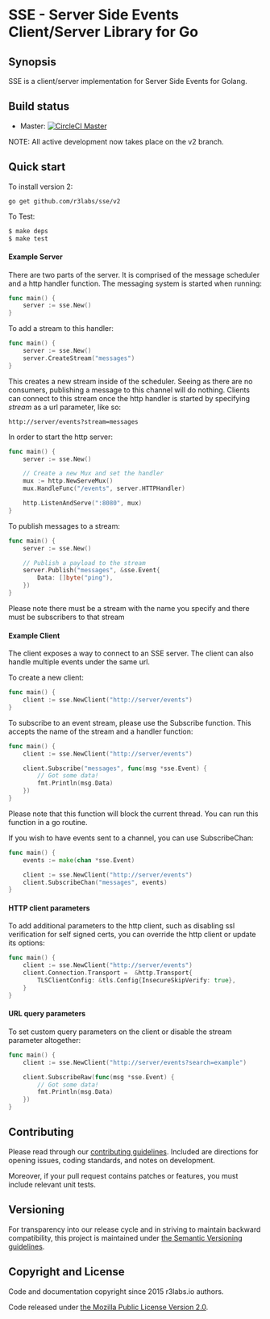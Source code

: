 # SSE - Server Side Events Client/Server Library for Go

## Synopsis

SSE is a client/server implementation for Server Side Events for Golang.

## Build status

* Master: [![CircleCI  Master](https://circleci.com/gh/r3labs/sse/tree/v2.svg?style=svg)](https://circleci.com/gh/r3labs/sse/tree/v2)

NOTE: All active development now takes place on the v2 branch.

## Quick start

To install version 2:
```
go get github.com/r3labs/sse/v2
```

To Test:

```sh
$ make deps
$ make test
```

#### Example Server

There are two parts of the server. It is comprised of the message scheduler and a http handler function.
The messaging system is started when running:

```go
func main() {
	server := sse.New()
}
```

To add a stream to this handler:

```go
func main() {
	server := sse.New()
	server.CreateStream("messages")
}
```

This creates a new stream inside of the scheduler. Seeing as there are no consumers, publishing a message to this channel will do nothing.
Clients can connect to this stream once the http handler is started by specifying _stream_ as a url parameter, like so:

```
http://server/events?stream=messages
```


In order to start the http server:

```go
func main() {
	server := sse.New()

	// Create a new Mux and set the handler
	mux := http.NewServeMux()
	mux.HandleFunc("/events", server.HTTPHandler)

	http.ListenAndServe(":8080", mux)
}
```

To publish messages to a stream:

```go
func main() {
	server := sse.New()

	// Publish a payload to the stream
	server.Publish("messages", &sse.Event{
		Data: []byte("ping"),
	})
}
```

Please note there must be a stream with the name you specify and there must be subscribers to that stream


#### Example Client

The client exposes a way to connect to an SSE server. The client can also handle multiple events under the same url.

To create a new client:

```go
func main() {
	client := sse.NewClient("http://server/events")
}
```

To subscribe to an event stream, please use the Subscribe function. This accepts the name of the stream and a handler function:

```go
func main() {
	client := sse.NewClient("http://server/events")

	client.Subscribe("messages", func(msg *sse.Event) {
		// Got some data!
		fmt.Println(msg.Data)
	})
}
```

Please note that this function will block the current thread. You can run this function in a go routine.

If you wish to have events sent to a channel, you can use SubscribeChan:

```go
func main() {
	events := make(chan *sse.Event)

	client := sse.NewClient("http://server/events")
	client.SubscribeChan("messages", events)
}
```

#### HTTP client parameters

To add additional parameters to the http client, such as disabling ssl verification for self signed certs, you can override the http client or update its options:

```go
func main() {
	client := sse.NewClient("http://server/events")
	client.Connection.Transport =  &http.Transport{
		TLSClientConfig: &tls.Config{InsecureSkipVerify: true},
	}
}
```

#### URL query parameters

To set custom query parameters on the client or disable the stream parameter altogether:

```go
func main() {
	client := sse.NewClient("http://server/events?search=example")

	client.SubscribeRaw(func(msg *sse.Event) {
		// Got some data!
		fmt.Println(msg.Data)
	})
}
```


## Contributing

Please read through our
[contributing guidelines](CONTRIBUTING.md).
Included are directions for opening issues, coding standards, and notes on
development.

Moreover, if your pull request contains patches or features, you must include
relevant unit tests.

## Versioning

For transparency into our release cycle and in striving to maintain backward
compatibility, this project is maintained under [the Semantic Versioning guidelines](http://semver.org/).

## Copyright and License

Code and documentation copyright since 2015 r3labs.io authors.

Code released under
[the Mozilla Public License Version 2.0](LICENSE).
